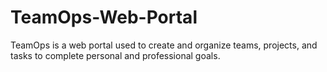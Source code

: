 # TeamOps-Web-Portal
TeamOps is a web portal used to create and organize teams, projects, and tasks to complete personal and professional goals.
